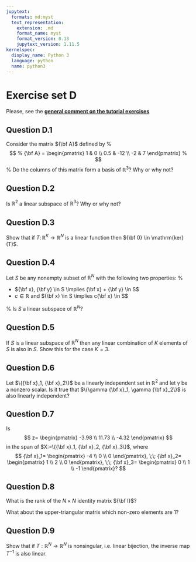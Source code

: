 ```yaml
---
jupytext:
  formats: md:myst
  text_representation:
    extension: .md
    format_name: myst
    format_version: 0.13
    jupytext_version: 1.11.5
kernelspec:
  display_name: Python 3
  language: python
  name: python3
---
```


# Exercise set D

Please, see the 
[**general comment on the tutorial exercises**](02.exercises.A.md)

## Question D.1

Consider the matrix ${\bf A}$ defined by
%
$$
%
{\bf A} = 
\begin{pmatrix}
1 & 0 \\
0.5 & -12 \\
-2 & 7 
\end{pmatrix}
%
$$
%
Do the columns of this matrix form a basis of $\mathbb{R}^3$? Why or why not?

## Question D.2

Is $\mathbb{R}^2$ a linear subspace of $\mathbb{R}^3$? Why or why not?

## Question D.3

Show that if $T \colon \mathbb{R}^K \to \mathbb{R}^N$ is a linear function then ${\bf 0} \in \mathrm{ker}(T)$.

## Question D.4

Let $S$ be any nonempty subset of $\mathbb{R}^N$ with the following two
properties:
%
- ${\bf x}, {\bf y} \in S \implies {\bf x} + {\bf y} \in S$
- $c \in \mathbb{R}$ and ${\bf x} \in S \implies c{\bf x} \in S$

%
Is $S$ a linear subspace of $\mathbb{R}^N$? 

## Question D.5

If $S$ is a linear subspace of $\mathbb{R}^N$ then any linear combination of $K$
elements of $S$ is also in $S$. Show this for the case $K = 3$.

## Question D.6

Let $\{{\bf x}_1, {\bf x}_2\}$ be a linearly independent set in $\mathbb{R}^2$ and let
$\gamma$ be a nonzero scalar. Is it true that $\{\gamma {\bf x}_1, \gamma
{\bf x}_2\}$ is also linearly independent?

## Question D.7

Is 
$$
z=
\begin{pmatrix}
-3.98 \\
11.73 \\
-4.32
\end{pmatrix}
$$
in the span of $X:=\{{\bf x}_1, {\bf x}_2, {\bf x}_3\}$, where
$$
{\bf x}_1=
\begin{pmatrix}
-4 \\
0 \\
0
\end{pmatrix},
\;\;
{\bf x}_2=
\begin{pmatrix}
1 \\
2 \\
0
\end{pmatrix},
\;\;
{\bf x}_3=
\begin{pmatrix}
0 \\
1 \\
-1
\end{pmatrix}?
$$

## Question D.8

What is the rank of the $N \times N$ identity matrix ${\bf I}$?

What about the upper-triangular matrix which non-zero elements are $1$?

## Question D.9

Show that if $T: \mathbb{R}^N \to \mathbb{R}^N$ is nonsingular, i.e. linear bijection, the inverse map $T^{-1}$ is also linear.


